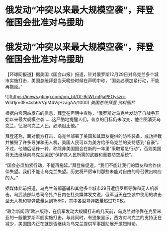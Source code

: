 # 俄发动“冲突以来最大规模空袭”，拜登催国会批准对乌援助

# 俄发动“冲突以来最大规模空袭”，拜登催国会批准对乌援助

【环球网报道】据美国《国会山报》报道，针对俄罗斯12月29日对乌克兰多个城市实施打击，美国总统拜登当天晚些时候在声明中称，“国会必须加紧行动，不能再拖延。”

![](https://inews.gtimg.com/om_bt/Of-9cWLmRjaPEOyszn-
WId1jrn0Ev4sb6VVpM4VijHzagAA/1000) _美国总统拜登 资料图片_

根据白宫网站发布的信息，拜登在声明中宣称，“俄罗斯对乌克兰发动了自战争开始以来最大规模空袭……这严酷地提醒人们，普京的目标仍未改变，他企图消灭乌克兰，征服乌克兰人民。必须阻止他。”

拜登还称，面对俄方打击，乌克兰部署了美国和其盟友提供的防空装备，成功拦截并摧毁了许多导弹和无人机，美国人民可以为美方给予乌克兰的支持感到“自豪”。不过，他随后话锋一转，称除非美国国会在新的一年里“采取紧急行动”，否则美国将无法继续向乌克兰运送“保护其人民所需的武器和重要防空系统”。

“国会必须加紧行动，不能再拖延。”拜登催促道，“我们不能让我们的盟友和合作伙伴失望。我们不能让乌克兰失望。历史将严厉审判那些未能对自由的号召做出响应的人。”

据媒体此前报道，乌克兰首都基辅和其他多个城市29日遭俄罗斯导弹和无人机袭击。乌武装部队总司令扎卢日内在社交媒体发文说，俄军当天在空袭中使用的攻击型无人机和导弹数量达到158件，其中各型导弹数量超过120枚。

“政治新闻网”欧洲版称，在俄军发动大规模打击的几天前，乌克兰对停靠在克里米亚的一艘俄罗斯军舰实施打击。与此同时，有迹象显示，西方对乌克兰的支持正在减少，美国国内正在就是否继续为乌克兰提供军事援助展开激烈辩论。

